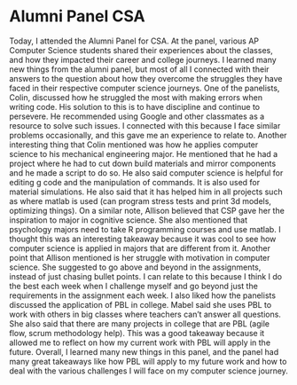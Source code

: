 # Alumni Panel CSA

Today, I attended the Alumni Panel for CSA. At the panel, various AP Computer Science students shared their experiences about the classes, and how they impacted their career and college journeys. I learned many new things from the alumni panel, but most of all I connected with their answers to the question about how they overcome the struggles they have faced in their respective computer science journeys. One of the panelists, Colin, discussed how he struggled the most with making errors when writing code. His solution to this is to have discipline and continue to persevere. He recommended using Google and other classmates as a resource to solve such issues. I connected with this because I face similar problems occasionally, and this gave me an experience to relate to. Another interesting thing that Colin mentioned was how he applies computer science to his mechanical engineering major. He mentioned that he had a project where he had to cut down build materials and mirror components and he made a script to do so. He also said computer science is helpful for editing g code and the manipulation of commands. It is also used for material simulations. He also said that it has helped him in all projects such as where matlab is used (can program stress tests and print 3d models, optimizing things). On a similar note, Allison believed that CSP gave her the inspiration to major in cognitive science. She also mentioned that psychology majors need to take R programming courses and use matlab. I thought this was an interesting takeaway because it was cool to see how computer science is applied in majors that are different from it. Another point that Allison mentioned is her struggle with motivation in computer science. She suggested to go above and beyond in the assignments, instead of just chasing bullet points. I can relate to this because I think I do the best each week when I challenge myself and go beyond just the requirements in the assignment each week. I also liked how the panelists discussed the application of PBL in college. Mabel said she uses PBL to work with others in big classes where teachers can’t answer all questions. She also said that there are many projects in college that are PBL (agile flow, scrum methodology help). This was a good takeaway because it allowed me to reflect on how my current work with PBL will apply in the future. Overall, I learned many new things in this panel, and the panel had many great takeaways like how PBL will apply to my future work and how to deal with the various challenges I will face on my computer science journey.

